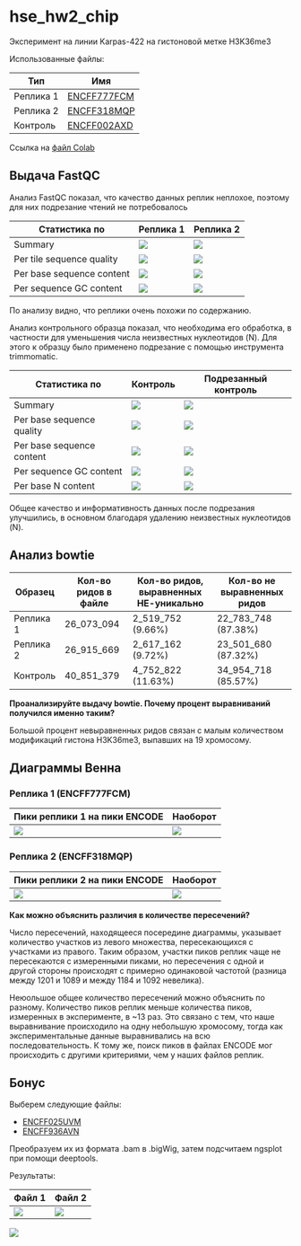 # hse_hw2_chip
Эксперимент на линии Karpas-422 на гистоновой метке H3K36me3

Использованные файлы:

Тип | Имя 
--- | ---
Реплика 1 | [ENCFF777FCM](https://www.encodeproject.org/files/ENCFF777FCM/)
Реплика 2 | [ENCFF318MQP](https://www.encodeproject.org/files/ENCFF318MQP/)
Контроль | [ENCFF002AXD](https://www.encodeproject.org/files/ENCFF002AXD/)

Ссылка на [файл Colab](https://colab.research.google.com/drive/1iMvGlNXd8cNPbGK04YRkG4wDdtwzLplf?usp=sharing)

## Выдача FastQC
Анализ FastQC показал, что качество данных реплик неплохое, поэтому для них подрезание чтений не потребовалось

Статистика по | Реплика 1 | Реплика 2
--- | --- | ---
Summary | ![](fastqc_img/ex1_0.png) | ![](fastqc_img/ex2_0.png) 
Per tile sequence quality | ![](fastqc_img/ex1_1.png) | ![](fastqc_img/ex2_1.png) 
Per base sequence content | ![](fastqc_img/ex1_2.png) | ![](fastqc_img/ex2_2.png) 
Per sequence GC content | ![](fastqc_img/ex1_3.png) | ![](fastqc_img/ex2_3.png) 

По анализу видно, что реплики очень похожи по содержанию.

Анализ контрольного образца показал, что необходима его обработка, в частности для уменьшения числа неизвестных нуклеотидов (N). 
Для этого к образцу было применено подрезание с помощью инструмента trimmomatic.


Cтатистика по | Контроль | Подрезанный контроль 
--- | --- | ---
Summary | ![](fastqc_img/con_0.png) | ![](fastqc_img/con_trim_0.png) 
Per base sequence quality | ![](fastqc_img/con_1.png) | ![](fastqc_img/con_trim_1.png) 
Per base sequence content | ![](fastqc_img/con_2.png) | ![](fastqc_img/con_trim_2.png) 
Per sequence GC content | ![](fastqc_img/con_3.png) | ![](fastqc_img/con_trim_3.png) 
Per base N content | ![](fastqc_img/con_4.png) | ![](fastqc_img/con_trim_4.png) 

Общее качество и информативность данных после подрезания улучшились, в основном благодаря удалению неизвестных нуклеотидов (N).

## Анализ bowtie

Образец | Кол-во ридов в файле | Кол-во ридов, выравненных НЕ-уникально | Кол-во не выравненных ридов
--- | --- | --- | ---
Реплика 1 | 26_073_094 | 2_519_752 (9.66%) | 22_783_748 (87.38%)
Реплика 2 | 26_915_669 | 2_617_162 (9.72%) | 23_501_680 (87.32%)
Контроль | 40_851_379 | 4_752_822 (11.63%) | 34_954_718 (85.57%)

**Проанализируйте выдачу bowtie. Почему процент выравниваний получился именно таким?**

Большой процент невыравненных ридов связан с малым количеством модификаций гистона H3K36me3, выпавших на 19 хромосому.

## Диаграммы Венна

### Реплика 1 (ENCFF777FCM)

Пики реплики 1 на пики ENCODE | Наоборот
--- | ---
![](venn_img/venn1.png) | ![](venn_img/venn2.png)

### Реплика 2 (ENCFF318MQP)

Пики реплики 2 на пики ENCODE | Наоборот
--- | ---
![](venn_img/venn3.png) | ![](venn_img/venn4.png)

**Как можно объяснить различия в количестве пересечений?**

Число пересечений, находящееся посередине диаграммы, указывает количество участков из левого множества, пересекающихся с участками из правого.
Таким образом, участки пиков реплик чаще не пересекаются с измеренными пиками, но пересечения с одной и другой стороны происходят с примерно одинаковой частотой 
(разница между 1201 и 1089 и между 1184 и 1092 невелика).

Неюольшое общее количество пересечений можно объяснить по разному. 
Количество пиков реплик меньше количества пиков, измеренных в эксперименте, в ~13 раз. Это связано с тем, что наше выравнивание происходило на одну небольшую
хромосому, тогда как экспериментальные данные выравнивались на всю последовательность.
К тому же, поиск пиков в файлах ENCODE мог происходить с другими критериями, чем у наших файлов реплик.

## Бонус

Выберем следующие файлы:
+ [ENCFF025UVM](https://www.encodeproject.org/files/ENCFF025UVM/)
+ [ENCFF936AVN](https://www.encodeproject.org/files/ENCFF936AVN/)

Преобразуем их из формата .bam в .bigWig, затем подсчитаем ngsplot при помощи deeptools.

Результаты:

Файл 1 | Файл 2
--- | ---
![](/ngsplot/result1.png) | ![](/ngsplot/result2.png)

![](/ngsplot/article_graph.png)




